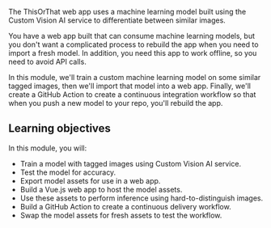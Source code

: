 The ThisOrThat web app uses a machine learning model built using the Custom Vision AI service to differentiate between similar images.

You have a web app built that can consume machine learning models, but you don't want a complicated process to rebuild the app when you need to import a fresh model. In addition, you need this app to work offline, so you need to avoid API calls.

In this module, we'll train a custom machine learning model on some similar tagged images, then we'll import that model into a web app. Finally, we'll create a GitHub Action to create a continuous integration workflow so that when you push a new model to your repo, you'll rebuild the app.

## Learning objectives

In this module, you will:

- Train a model with tagged images using Custom Vision AI service.
- Test the model for accuracy.
- Export model assets for use in a web app.
- Build a Vue.js web app to host the model assets.
- Use these assets to perform inference using hard-to-distinguish images.
- Build a GitHub Action to create a continuous delivery workflow.
- Swap the model assets for fresh assets to test the workflow.
